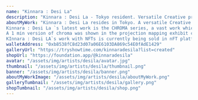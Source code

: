 ```yaml
---
name: "Kinnara : Desi La"
description: "Kinnara : Desi La - Tokyo resident. Versatile Creative prolific as an electronic musician, 3D visual artist, graphic designer, and creative coder uninhibited by genres. An architecture futurist."
aboutMyWork: "Kinnara : Desi La resides in Tokyo. A versatile Creative prolific as a experimental electronic musician, 3D visual artist , NFT artist, and graphic designer,  uninhibited by genres continues constructing new realities aurally and visually. Enamoured by architecture and its psychological mapping on the conscience and vice versa, Kinnara : Desi La through 3D MOTION software, creative coding, and AI. explores the depth of mental and physical cities and landscapes. An architecture of sounds is also an architecture of visions. 
Kinnara : Desi La `s latest work is the CHROMA series, a vast work which spans several music releases, merchandise but most importantly, the long form audiovisual performance work along with several nfts created in connection. CHROMA`s first version premiered at the EXTENDED.ASIA festival this JUNE 2021 and subsequently at several other festivals. The final version of CHROMa is currently in production. 
A 1 min version of chroma was shown in the projection mapping exhibit called UNITY held physically and virtually by the Malaysian media arts collective, FILAMEN. CHROMA itself is a large exploration into spectrums of light and architecture. 
KInnara : Desi LA`s work with NFTs is currently being sold in nFT platforms FOUNDATION, ZOra, and HEN. One of his NFTs was shown in the pan-asian event, crypto art week Asia this July 2021. "
walletAddress: "0xb8538fC8d23d07a06E6103DA869c54E0fAdE1429"
galleryUrl: "https://tryshowtime.com/kinnaradesila?list=created"
shopUrl: "https://foundation.app/@kinnaradesila"
avatar: "/assets/img/artists/desila/avatar.jpg"
thumbnail: "/assets/img/artists/desila/thumbnail.png"
banner: "/assets/img/artists/desila/banner.png"
aboutMyWorkImage: "/assets/img/artists/desila/aboutMyWork.png"
galleryTumbnail: "/assets/img/artists/desila/gallery.png"
shopTumbnail: "/assets/img/artists/desila/shop.png"
---
```


